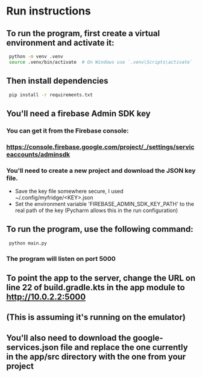 # Run instructions
## To run the program, first create a virtual environment and activate it:
```bash
 python -m venv .venv
 source .venv/bin/activate  # On Windows use `.venv\Scripts\activate`
```
## Then install dependencies
```bash
 pip install -r requirements.txt
```

## You'll need a firebase Admin SDK key
### You can get it from the Firebase console:
### https://console.firebase.google.com/project/_/settings/serviceaccounts/adminsdk
### You'll need to create a new project and download the JSON key file.
- Save the key file somewhere secure, I used ~/.config/myfridge/\<KEY\>.json
- Set the environment variable 'FIREBASE_ADMIN_SDK_KEY_PATH' to the real path of the key (Pycharm allows this in the run configuration)

## To run the program, use the following command:
```bash
 python main.py
```
### The program will listen on port 5000

## To point the app to the server, change the URL on line 22 of build.gradle.kts in the app module to http://10.0.2.2:5000 
## (This is assuming it's running on the emulator)

## You'll also need to download the google-services.json file and replace the one currently in the app/src directory with the one from your project

